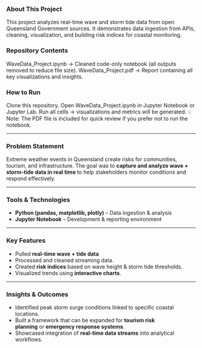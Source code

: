### About This Project
This project analyzes real-time wave and storm tide data from open Queensland Government sources. It demonstrates data ingestion from APIs, cleaning, visualization, and building risk indices for coastal monitoring.

### Repository Contents
WaveData_Project.ipynb → Cleaned code-only notebook (all outputs removed to reduce file size).
WaveData_Project.pdf → Report containing all key visualizations and insights.

### How to Run
Clone this repository.
Open WaveData_Project.ipynb in Jupyter Notebook or Jupyter Lab.
Run all cells → visualizations and metrics will be generated.
💡 Note: The PDF file is included for quick review if you prefer not to run the notebook.

---

### Problem Statement

Extreme weather events in Queensland create risks for communities, tourism, and infrastructure. The goal was to **capture and analyze wave + storm-tide data in real time** to help stakeholders monitor conditions and respond effectively.

---

### Tools & Technologies

- **Python (pandas, matplotlib, plotly)** – Data ingestion & analysis
- **Jupyter Notebook** – Development & reporting environment

---

### Key Features

- Pulled **real-time wave + tide data**
- Processed and cleaned streaming data.
- Created **risk indices** based on wave height & storm tide thresholds.
- Visualized trends using **interactive charts**.

---

### Insights & Outcomes

- Identified peak storm surge conditions linked to specific coastal locations.
- Built a framework that can be expanded for **tourism risk planning** or **emergency response systems**.
- Showcased integration of **real-time data streams** into analytical workflows.
